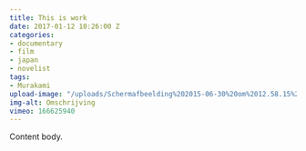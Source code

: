 ```yaml
---
title: This is work
date: 2017-01-12 10:26:00 Z
categories:
- documentary
- film
- japan
- novelist
tags:
- Murakami
upload-image: "/uploads/Schermafbeelding%202015-06-30%20om%2012.58.15%20(1).jpg"
img-alt: Omschrijving
vimeo: 166625940
---
```


Content body.
